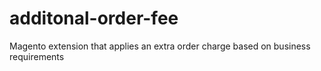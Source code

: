 # additonal-order-fee
Magento extension that applies an extra order charge based on business requirements

